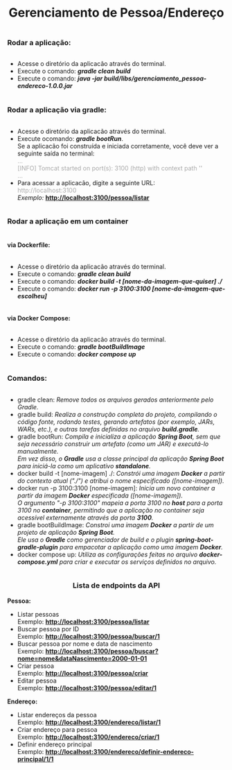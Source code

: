 <div
    style="
    display: flex;
    flex-direction: column;
" >
  <h1 style="text-align: center" >Gerenciamento de Pessoa/Endereço</h1 >
  <h3 >Rodar a aplicação:</h3 >
  <ul >
    <li >Acesse o diretório da aplicacão através do terminal.</li >
    <li >Execute o comando: <b ><i >gradle clean build</i ></b ></li >
    <li >
      Execute o comando: <i ><b >java -jar build/libs/gerenciamento_pessoa-endereco-1.0.0.jar</b ></i >
    </li >
  </ul >
  <h3 >Rodar a aplicação via gradle:</h3 >
  <ul >
    <li >Acesse o diretório da aplicacão através do terminal.</li >
    <li >
      Execute ocomando: <b ><i >gradle bootRun</i ></b >.
      <br >
      Se a aplicacão foi construída e iniciada corretamente, você deve ver a seguinte saída no terminal:
      <br >
      <span style="color: darkgray" >
        ...
        <br >
        [INFO] Tomcat started on port(s): 3100 (http) with context path ''
        <br >
        ...
      </span >
    </li >
    <li >
      Para acessar a aplicacão, digite a seguinte URL:
      <br >
      <span style="color: darkgray" >http://localhost:3100</span >
      <br >
      <i >Exemplo: </i >
      <b style="color: darkgray" >
        <a href="http://localhost:3100" >http://localhost:3100/pessoa/listar</a >
      </b >
    </li >
  </ul >
  <h3 >Rodar a aplicação em um container</h3 >
  <h4 >via Dockerfile:</h4 >
  <ul >
    <li >
      Acesse o diretório da aplicacão através do terminal.
    </li >
    <li >
      Execute o comando: <b ><i >gradle clean build</i ></b >
    </li >
    <li >
      Execute o comando: <b ><i >docker build -t [nome-da-imagem-que-quiser] ./</i ></b >
    </li >
    <li >
      Execute o comando: <b ><i >docker run -p 3100:3100 [nome-da-imagem-que-escolheu]</i ></b >
    </li >
  </ul >
  <h4 >via Docker Compose:</h4 >
  <ul >
    <li >
      Acesse o diretório da aplicacão através do terminal.
    </li >
    <li >
      Execute o comando: <i ><b >gradle bootBuildImage</b ></i >
    </li >
    <li >
      Execute o comando: <i ><b >docker compose up</b ></i >
    </li >
  </ul >
  <h3 >Comandos:</h3 >
  <ul >
    <li >
      gradle clean: <i >Remove todos os arquivos gerados anteriormente pelo Gradle.</i >
    </li >
    <li >
      gradle build: <i >Realiza a construção completa do projeto, compilando o código fonte, rodando testes, gerando
      artefatos (por exemplo, JARs, WARs, etc.), e outras tarefas definidas no arquivo <b >build.gradle</b >.</i >
    </li >
    <li >
      gradle bootRun: <i >Compila e inicializa a aplicação <b >Spring Boot</b >, sem que seja necessário construir um
      artefato (como um JAR) e executá-lo manualmente.
      <br >
      Em vez disso, o <b >Gradle</b > usa a classe principal da aplicação <b >Spring Boot</b > para iniciá-la como um
      aplicativo <b >standalone</b >.
    </i >
    </li >
    <li >
      docker build -t [nome-imagem] ./: <i >
      Constrói uma imagem <b >Docker</b > a partir do contexto atual ("./") e
      atribui o nome especificado ([nome-imagem]).
    </i >
    </li >
    <li >
      docker run -p 3100:3100 [nome-imagem]: <i >
      Inicia um novo container a partir da imagem <b >Docker</b > especificada ([nome-imagem]).
      <br >
      O argumento "-p 3100:3100" mapeia a porta 3100 no <b >host</b > para a porta 3100 no <b >container</b >,
      permitindo que a aplicação no container seja acessível externamente através da porta <b >3100</b >.
    </i >
    </li >
    <li >
      gradle bootBuildImage: <i >
      Constroi uma imagem <b >Docker</b > a partir de um projeto de aplicação <b >Spring Boot</b >.
      <br >
      Ele usa o <b >Gradle</b > como gerenciador de build e o plugin <b >spring-boot-gradle-plugin</b > para empacotar a
      aplicação como uma imagem <b >Docker</b >.
    </i >
    </li >
    <li >
      docker compose up: <i >
      Utiliza as configurações feitas no arquivo <b >docker-compose.yml</b >
      para criar e executar os serviços definidos no arquivo.
    </i >
    </li >
  </ul >
  <h3 style="text-align: center" >Lista de endpoints da API</h3 >
  <div >
    <b >Pessoa:</b >
    <ul >
      <li >
        <span >Listar pessoas</span >
        <br >
        <span >Exemplo:</span >
        <a href="http://localhost:3100/pessoa/listar" target="_blank" >
          <b >http://localhost:3100/pessoa/listar</b >
        </a >
      </li >
      <li >
        <span >Buscar pessoa por ID</span >
        <br >
        <span >Exemplo:</span >
        <a href="http://localhost:3100/pessoa/buscar/" target="_blank" >
          <b >http://localhost:3100/pessoa/buscar/1</b >
        </a >
      </li >
      <li >
        <span >Buscar pessoa por nome e data de nascimento</span >
        <br >
        <span >Exemplo:</span >
        <a href="http://localhost:3100/pessoa/buscar?nome=nome&dataNascimento=2000-01-01" target="_blank" >
          <b >http://localhost:3100/pessoa/buscar?nome=nome&dataNascimento=2000-01-01</b >
        </a >
      </li >
      <li >
        <span >Criar pessoa</span >
        <br >
        <span >Exemplo:</span >
        <a href="http://localhost:3100/pessoa/criar" target="_blank" >
          <b >http://localhost:3100/pessoa/criar</b >
        </a >
      </li >
      <li >
        <span >Editar pessoa</span >
        <br >
        <span >Exemplo:</span >
        <a href="http://localhost:3100/pessoa/editar/1" target="_blank" >
          <b >http://localhost:3100/pessoa/editar/1</b >
        </a >
      </li >
    </ul >
    <b >Endereço:</b >
    <ul >
      <li >
        <span >Listar endereços da pessoa</span >
        <br >
        <span >Exemplo:</span >
        <a href="http://localhost:3100/endereco/listar/1" target="_blank" >
          <b >http://localhost:3100/endereco/listar/1</b >
        </a >
      </li >
      <li >
        <span >Criar endereço para pessoa</span >
        <br >
        <span >Exemplo:</span >
        <a href="http://localhost:3100/endereco/criar/1" target="_blank" >
          <b >http://localhost:3100/endereco/criar/1</b >
        </a >
      </li >
      <li >
        <span >Definir endereço principal</span >
        <br >
        <span >Exemplo:</span >
        <a href="http://localhost:3100/endereco/definir-endereco-principal/1/1" target="_blank" >
          <b >http://localhost:3100/endereco/definir-endereco-principal/1/1</b >
        </a >
      </li >
    </ul >
  </div >
</div >
